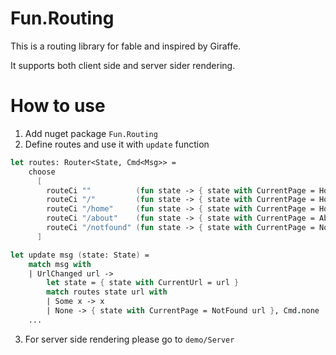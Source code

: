 # Fun.Routing

This is a routing library for fable and inspired by Giraffe.

It supports both client side and server sider rendering.


# How to use
1. Add nuget package `Fun.Routing`
2. Define routes and use it with `update` function
```fsharp
let routes: Router<State, Cmd<Msg>> =
    choose
      [
        routeCi ""          (fun state -> { state with CurrentPage = Home "Home" }, Cmd.none)
        routeCi "/"         (fun state -> { state with CurrentPage = Home "Home" }, Cmd.none)
        routeCi "/home"     (fun state -> { state with CurrentPage = Home "Home" }, Cmd.none)
        routeCi "/about"    (fun state -> { state with CurrentPage = About }, Cmd.none)
        routeCi "/notfound" (fun state -> { state with CurrentPage = NotFound "404" }, Cmd.none)
      ]

let update msg (state: State) =
    match msg with
    | UrlChanged url ->
        let state = { state with CurrentUrl = url }
        match routes state url with
        | Some x -> x
        | None -> { state with CurrentPage = NotFound url }, Cmd.none
    ...
```
3. For server side rendering please go to `demo/Server`